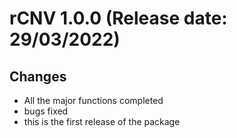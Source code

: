 # rCNV 1.0.0 (Release date: 29/03/2022)

## Changes
* All the major functions completed
* bugs fixed
* this is the first release of the package
